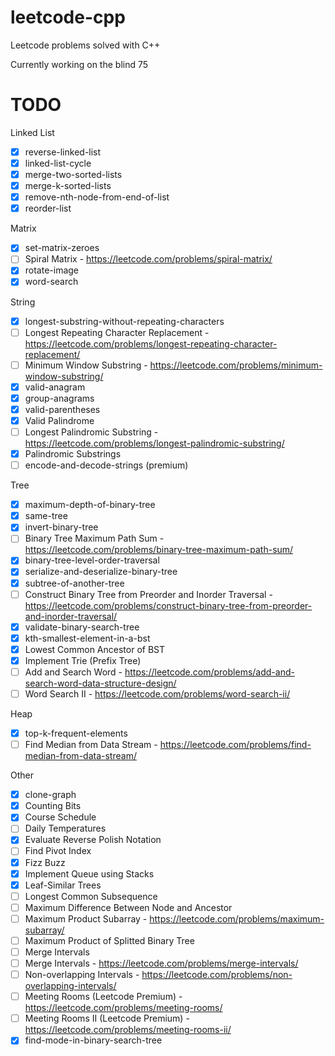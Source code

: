 # leetcode-cpp
Leetcode problems solved with C++

Currently working on the blind 75

TODO
====
Linked List
- [x] reverse-linked-list
- [x] linked-list-cycle
- [x] merge-two-sorted-lists
- [x] merge-k-sorted-lists
- [x] remove-nth-node-from-end-of-list
- [x] reorder-list

Matrix
- [x] set-matrix-zeroes
- [ ] Spiral Matrix - https://leetcode.com/problems/spiral-matrix/
- [x] rotate-image
- [x] word-search

String
- [x] longest-substring-without-repeating-characters
- [ ] Longest Repeating Character Replacement - https://leetcode.com/problems/longest-repeating-character-replacement/
- [ ] Minimum Window Substring - https://leetcode.com/problems/minimum-window-substring/
- [x] valid-anagram
- [x] group-anagrams
- [x] valid-parentheses
- [x] Valid Palindrome 
- [ ] Longest Palindromic Substring - https://leetcode.com/problems/longest-palindromic-substring/
- [x] Palindromic Substrings
- [ ] encode-and-decode-strings (premium)

Tree
- [x] maximum-depth-of-binary-tree
- [x] same-tree
- [x] invert-binary-tree
- [ ] Binary Tree Maximum Path Sum - https://leetcode.com/problems/binary-tree-maximum-path-sum/
- [x] binary-tree-level-order-traversal
- [x] serialize-and-deserialize-binary-tree
- [x] subtree-of-another-tree
- [ ] Construct Binary Tree from Preorder and Inorder Traversal - https://leetcode.com/problems/construct-binary-tree-from-preorder-and-inorder-traversal/
- [x] validate-binary-search-tree
- [x] kth-smallest-element-in-a-bst
- [x] Lowest Common Ancestor of BST
- [x] Implement Trie (Prefix Tree)
- [ ] Add and Search Word - https://leetcode.com/problems/add-and-search-word-data-structure-design/
- [ ] Word Search II - https://leetcode.com/problems/word-search-ii/

Heap
- [x] top-k-frequent-elements
- [ ] Find Median from Data Stream - https://leetcode.com/problems/find-median-from-data-stream/

Other
- [x] clone-graph
- [x] Counting Bits
- [x] Course Schedule
- [ ] Daily Temperatures
- [x] Evaluate Reverse Polish Notation
- [ ] Find Pivot Index
- [x] Fizz Buzz
- [x] Implement Queue using Stacks
- [x] Leaf-Similar Trees
- [ ] Longest Common Subsequence
- [ ] Maximum Difference Between Node and Ancestor
- [ ] Maximum Product Subarray - https://leetcode.com/problems/maximum-subarray/
- [ ] Maximum Product of Splitted Binary Tree
- [ ] Merge Intervals
- [ ] Merge Intervals - https://leetcode.com/problems/merge-intervals/
- [ ] Non-overlapping Intervals - https://leetcode.com/problems/non-overlapping-intervals/
- [ ] Meeting Rooms (Leetcode Premium) - https://leetcode.com/problems/meeting-rooms/
- [ ] Meeting Rooms II (Leetcode Premium) - https://leetcode.com/problems/meeting-rooms-ii/
- [x] find-mode-in-binary-search-tree